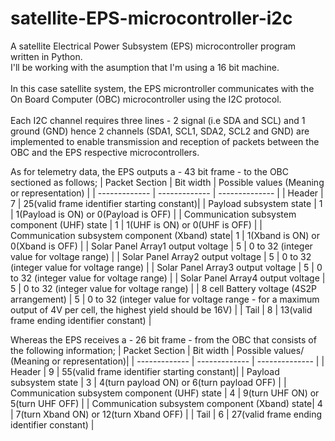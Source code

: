 # satellite-EPS-microcontroller-i2c
A satellite Electrical Power Subsystem (EPS) microcontroller program written in Python.<br />
I'll be working with the asumption that I'm using a 16 bit machine.<br />
<br />
In this case satellite system, the EPS microntroller communicates with the On Board Computer (OBC) microcontroller using the I2C protocol.<br />
<br />
Each I2C channel requires three lines - 2 signal (i.e SDA and SCL) and 1 ground (GND) hence 2 channels (SDA1, SCL1, SDA2, SCL2 and GND) are implemented to
enable transmission and reception of packets between the OBC and the EPS respective microcontrollers.

As for telemetry data, the EPS outputs a - 43 bit frame - to the OBC sectioned as follows;
| Packet Section                                 | Bit width     | Possible values (Meaning or representation) |
| -------------                                  | ------------- | --------------                              |
| Header                                         | 7             | 25(valid frame identifier starting constant)|
| Payload subsystem state                        | 1             | 1(Payload is ON) or 0(Payload is OFF)       |
| Communication subsystem component (UHF) state  | 1             | 1(UHF is ON)    or 0(UHF is OFF)            |
| Communication subsystem component (Xband) state| 1             | 1(Xband is ON) or 0(Xband is OFF)           |
| Solar Panel Array1 output voltage              | 5             | 0 to 32 (integer value for voltage range)   |
| Solar Panel Array2 output voltage              | 5             | 0 to 32 (integer value for voltage range)   |
| Solar Panel Array3 output voltage              | 5             | 0 to 32 (integer value for voltage range)   |
| Solar Panel Array4 output voltage              | 5             | 0 to 32 (integer value for voltage range)   |
| 8 cell Battery voltage (4S2P arrangement)      | 5             | 0 to 32 (integer value for voltage range - for a maximum output of 4V per cell, the highest yield should be 16V) |
| Tail                                           | 8             | 13(valid frame ending identifier constant)  |

Whereas the EPS receives a - 26 bit frame - from the OBC that consists of the following information;
| Packet Section                                 | Bit width     | Possible values/ (Meaning or representation)|
| -------------                                  | ------------- | --------------                              |
| Header                                         | 9             | 55(valid frame identifier starting constant)|
| Payload subsystem state                        | 3             | 4(turn payload ON) or 6(turn payload OFF)   |
| Communication subsystem component (UHF) state  | 4             | 9(turn UHF ON)    or 5(turn UHF OFF)        |
| Communication subsystem component (Xband) state| 4             | 7(turn Xband ON) or 12(turn Xband OFF)      |
| Tail                                           | 6             | 27(valid frame ending identifier constant)  |

